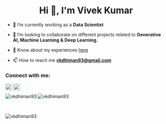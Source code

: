 <h1 align="center">Hi 👋, I'm Vivek Kumar</h1>

- 🌱 I’m currently working as a **Data Scientist**

- 💞️ I’m looking to collaborate on different projects related to **Generative AI, Machine Learning & Deep Learning.**

- 📄 Know about my experiences [here](https://drive.google.com/file/d/1mp8Mp75sALyiE1kw4R5lgZ0WXGLJuBHC/view?usp=sharing)

- 📫 How to reach me **vkdhiman93@gmail.com**


### Connect with me:
[<img align="left" alt="vkdhiman93 | Twitter" width="22px" src="https://raw.githubusercontent.com/rahuldkjain/github-profile-readme-generator/master/src/images/icons/Social/twitter.svg" />][twitter]
[<img align="left" alt="vkdhiman93 | LinkedIn" width="22px" src="https://raw.githubusercontent.com/rahuldkjain/github-profile-readme-generator/master/src/images/icons/Social/linked-in-alt.svg" />][linkedin]
<br />
<p><img align="left" src="https://github-readme-stats.vercel.app/api/top-langs?username=vkdhiman93&show_icons=true&locale=en&layout=compact" alt="vkdhiman93" /></p> 

<p><img align="center" src="https://github-readme-stats.vercel.app/api?username=vkdhiman93&show_icons=true&theme=dark&locale=en" alt="vkdhiman93" /></p>
<br />
<p><img align="center" src="https://github-readme-streak-stats.herokuapp.com/?user=vkdhiman93&theme=dark" alt="vkdhiman93" /></p> 


[twitter]: https://twitter.com/vkdhiman93
[linkedin]: https://www.linkedin.com/in/vivek-kumar-344b9572/
